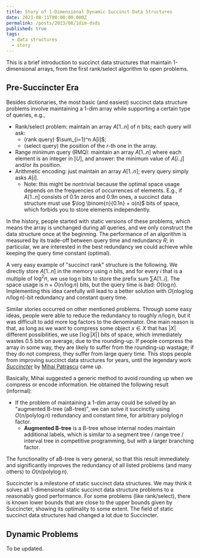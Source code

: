 ```yaml
---
title: Story of 1-Dimensional Dynamic Succinct Data Structures
date: 2023-08-11T00:00:00.000Z
permalink: /posts/2023/08/1dim-dsds
published: true
tags:
  - data structures
  - story
---
```


This is a brief introduction to succinct data structures that maintain 1-dimensional arrays, from the first rank/select algorithm to open problems.

## Pre-Succincter Era

Besides dictionaries, the most basic (and easiest) succinct data structure problems involve maintaining a 1-dim array while supporting a certain type of queries, e.g.,
- Rank/select problem: maintain an array $A[1..n]$ of $n$ bits; each query will ask:
  - (rank query) $\sum_{i=1}^n A[i]$;
  - (select query) the position of the $r$-th one in the array.
- Range minimum query (RMQ): maintain an array $A[1..n]$ where each element is an integer in $[U]$, and answer: the minimum value of $A[i..j]$ and/or its position.
- Arithmetic encoding: just maintain an array $A[1..n]$; every query simply asks $A[i]$.
  - Note: this might be nontrivial because the optimal space usage depends on the frequencies of occurrences of elements. E.g., if $A[1..n]$ consists of $0.1n$ zeros and $0.9n$ ones, a succinct data structure must use $\log \binom{n}{0.1n} + o(n)$ bits of space, which forbids you to store elements independently.

In the history, people started with static versions of these problems, which means the array is unchanged during all queries, and we only construct the data structure once at the beginning. The performance of an algorithm is measured by its trade-off between query time and redundancy $R$; in particular, we are interested in the best redundancy we could achieve while keeping the query time constant (optimal).

A very easy example of "succinct rank" structure is the following. We directly store $A[1..n]$ in the memory using $n$ bits, and for every $i$ that is a multiple of $\log^2 n$, we use $\log n$ bits to store the prefix sum $\sum A[1..i]$. The space usage is $n + O(n / \log n)$ bits, but the query time is bad: $O(\log n)$. Implementing this idea carefully will lead to a better solution with $O(n \log \log n / \log n)$-bit redundancy and constant query time.

Similar stories occurred on other mentioned problems. Through some easy ideas, people were able to reduce the redundancy to roughly $n / \log n$, but it was difficult to add more log factors to the denominator. One main reason is that, as long as we want to compress some object $x \in X$ that has $\lvert X \rvert$ different possibilities, we use $\lceil \log \lvert X \rvert \rceil$ bits of space, which immediately wastes 0.5 bits on average, due to the rounding-up. If people compress the array in some way, they are likely to suffer from the rounding-up wastage; if they do not compress, they suffer from large query time. This stops people from improving succinct data structures for years, until the legendary work [_Succincter_](https://doi.org/10.1109/FOCS.2008.83) by [Mihai Patrascu](https://people.csail.mit.edu/mip/) came up.

Basically, Mihai suggested a generic method to avoid rounding up when we compress or encode information. He obtained the following result (informal):
- If the problem of maintaining a 1-dim array could be solved by an "augmented B-tree (aB-tree)", we can solve it succinctly using $O(n / \text{poly} \log n)$ redundancy and constant time, for arbitrary $\text{poly} \log n$ factor.
  - **Augmented B-tree** is a B-tree whose internal nodes maintain additional labels, which is similar to a segment tree / range tree / interval tree in competitive programming, but with a larger branching factor.

The functionality of aB-tree is very general, so that this result immediately and significantly improves the redundancy of all listed problems (and many others) to $O(n / \text{poly} \log n)$.

Succincter is a milestone of static succinct data structures. We may think it solves all 1-dimensional static succinct data structure problems to a reasonably good performance. For some problems (like rank/select), there is known lower bounds that are close to the upper bounds given by Succincter, showing its optimality to some extent. The field of static succinct data structures had changed a lot due to Succincter.

## Dynamic Problems

To be updated.
